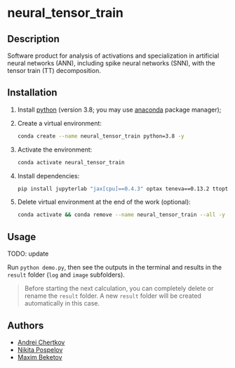 # neural_tensor_train


## Description

Software product for analysis of activations and specialization in artificial neural networks (ANN), including spike neural networks (SNN), with the tensor train (TT) decomposition.


## Installation

1. Install [python](https://www.python.org) (version 3.8; you may use [anaconda](https://www.anaconda.com) package manager);

2. Create a virtual environment:
    ```bash
    conda create --name neural_tensor_train python=3.8 -y
    ```

3. Activate the environment:
    ```bash
    conda activate neural_tensor_train
    ```

4. Install dependencies:
    ```bash
    pip install jupyterlab "jax[cpu]==0.4.3" optax teneva==0.13.2 ttopt==0.5.0 protes==0.2.3 torch torchvision snntorch scikit-image matplotlib PyYAML nevergrad requests urllib
    ```

5. Delete virtual environment at the end of the work (optional):
    ```bash
    conda activate && conda remove --name neural_tensor_train --all -y
    ```


## Usage

TODO: update

Run `python demo.py`, then see the outputs in the terminal and results in the `result` folder (`log` and `image` subfolders).

> Before starting the next calculation, you can completely delete or rename the `result` folder. A new `result` folder will be created automatically in this case.


## Authors

- [Andrei Chertkov](https://github.com/AndreiChertkov)
- [Nikita Pospelov](https://github.com/niveousdragon)
- [Maxim Beketov](https://github.com/bekemax)
